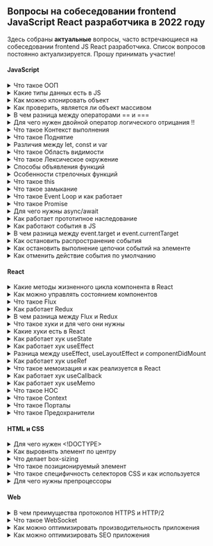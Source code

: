 ## Вопросы на собеседовании frontend JavaScript React разработчика в 2022 году

Здесь собраны **актуальные** вопросы, часто встречающиеся на собеседовании frontend JS React разработчика.
Список вопросов постоянно актуализируется. Прошу принимать участие!

#### JavaScript

<details><summary>Что такое ООП</summary>
<br/>

Общий принцип ООП заключается в разделении задач и ответственностей по сущностям.
Сущности создаются в коде как объекты. При этом каждая из них объединяет некую информацию (*свойства*) и действия (*методы*), которые может выполнять.

Ключевые принципы ООП:
1. **Наследование** – это возможность создавать классы на основе других классов. С помощью этого принципа можно определять родительский класс (с нужными свойствами и методами), а затем дочерний класс, который будет наследовать от родителя все свойства и методы.
2. **Инкапсуляция** — это размещение в одном компоненте данных и методов, которые с ними работают. Обеспечивает механизм сокрытия, позволяющий разграничивать доступ к различным компонентам программы.
3. **Абстракция** — это использование только тех характеристик объекта, которые с достаточной точностью представляют его в данной системе.
4. **Полиморфизм** означает «множество форм» и отражает способность метода возвращать разные значения, согласно определённым условиям.

</details>

<details><summary>Какие типы данных есть в JS</summary>
<br/>

**Примитивы** (примитивный тип данных) - это данные, которые не являются объектом и не имеют методов. Все примитивы неизменяемы (*immutable*).

В JS есть 7 примитивных типов данных:

1. **number** - используется как для целых, так и для дробных чисел.
Существуют специальные числовые значения `Infinity` (бесконечность) и `NaN` (not a number), также принадлежащие типу `number`.
2. **bigint** - содержит числа больше, чем 2<sup>53</sup> (или меньше, чем -2<sup>53</sup>), которые не может содержать тип `number`.
Чтобы создать значение типа `bigint`, необходимо добавить `n` в конец числового литерала.
3. **string** - строка.
4. **boolean** - логический тип данных, который может содержать одно из двух значений `true` или `false`.
5. **null** - тип данных, состоящий из единственного значения `null`, которое имеет смысл "*ничего*". 
Результат `typeof null == "object"` – это официально признанная ошибка в языке, которая сохраняется для совместимости.
6. **undefined** - тип данных, состоящий из одного единственного значения `undefined`, которое имеет смысл "*значение не присвоено*".
7. **symbol** - представляет собой уникальный идентификатор.

За исключением `null` и `undefined`, все примитивные значения имеют объектный аналог, который оборачивает значение примитивного типа: `String`, `Number`, `Boolean`, `Symbol`, которые, в свою очередь, имеют соответствующие методы. 

[Подробнее](https://developer.mozilla.org/ru/docs/Glossary/Primitive)

8. **object** - используется для коллекций данных и для объявления более сложных сущностей (функции, массивы и т.д.).

`object` относится к ссылочному (*reference*) типу данных и содержит ссылку на ячейку в памяти, где непосредственно записаны данные. Эти данные, в отличие от примитивов, изменяемы (*mutable*).

[Подробнее](https://learn.javascript.ru/object)

</details>

<details><summary>Как можно клонировать объект</summary>
<br/>

1. Использовать метод `Object.assign()`:
```javascript
const cloneObj = Object.assign({}, originObj)
```
2. Использовать `spread` оператор `...`:
```javascript
const cloneObj = {...originObj}
```

Но эти подходы не позволяют выполнить глубокое клонирование. Поэтому, если нужно клонировать объект со вложенными объектами, можно:

3. Использовать метод какой-либо библиотеки, например `_.cloneDeep()` из JavaScript-библиотеки `lodash`
4. Cделать это средствами встроенного объекта JSON:
```javascript
const cloneObj = JSON.parse(JSON.stringify(originObj))
```

</details>

<details><summary>Как проверить, является ли объект массивом</summary>
<br/>

Для этого можно использовать встроенный метод `Array.isArray()`

</details>

<details><summary>В чем разница между операторами == и ===</summary>
<br/>

Разница между оператором `==` (абстрактное или нестрогое равенство) и оператором `===` (строгое равенство) состоит в том, что первый сравнивает значения после их преобразования или приведения к одному типу, а второй — без такого преобразования.

</details>

<details><summary>Для чего нужен двойной оператор логического отрицания !!</summary>
<br/>

Двойной восклицательный знак позволяет конвертировать любое выражение в логическое значение.
Если выражение, с точки зрения JS, истинно — после обработки его двойным восклицательным знаком будет возвращено `true`. В противном случае будет возвращено `false`.
```javascript
!!null            // false
!!undefined       // false
!!false           // false
!!true            // true
!!""              // false
!!"string"        // true
!!0               // false
!!1               // true
!!{}              // true
!![]              // true
```

</details>

<details><summary>Что такое Контекст выполнения</summary>
<br/>

**Контекст выполнения** (*Execution context*) – специальная внутренняя структура данных, которая содержит информацию, необходимую для отслеживания хода выполнения связанного с ним кода. 

Виды контекста в JavaScript:
1. Глобальный контекст (*Global execution context*), с которого начинается исполнение скрипта
2. Контекст выполнения вызова (*Calling execution context*) - начинается с момента входа в тело функции

Один вызов функции имеет ровно один контекст выполнения, связанный с ним. При этом в  каждый момент времени в Javascript активен только один контекст выполнения.
Поэтому Javascript называют *однопоточным*, имея ввиду, что только одна инструкция исполняется в каждый момент времени.

Браузеры отслеживают контекст выполнения с помощью *стека*.

**Стек выполнения** (*стек вызовов*, *call stack*) - это структура данных, которая используется для хранения контекстов выполнения, создаваемых в ходе работы кода. 
Стек выполнения действует по принципу “первый вошедший уходит последним” (Last In First Out, LIFO), то есть последний объект, добавленный на стек, окажется на его вершине и будет предоставлен первым при извлечении объекта. Добавлять объекты можно только на вершину стека, и удалять их можно только с вершины.

Активный контекст выполнения находится на вершине стека. Он снимается со стека, когда выполнение кода активного контекста завершается, и выполнение продолжается в коде предыдущего контекста, который перемещается на вершину стека.

Каждый контекст выполнения содержит в себе следующие компоненты состояния:
- `LexicalEnvironment` (*Лексическое окружение*), которое содержит переменные и функции и используется для сопоставления идентификаторов (ссылок) внутри контекста выполнения (т.е. идентификаторы в лексическом окружении — это имена сущностей, таких как переменные и функции)
- `VariableEnvironment` (*Окружение переменных*) - таблица, связанная с лексическим окружением, в которой в качестве ключей занесены все имена переменных, используемые в инструкциях объявления переменных.
- `ThisBinding` -  значение `this`, связанное с этим контекстом выполнения.

</details>

<details><summary>Что такое Поднятие</summary>
<br/>

**Поднятие** (*Hoisting*) - это механизм выделения памяти для объявлений функций и переменных в стадии создания (*creation phase*) контекста выполнения (*execution context*).

JavaScript *поднимает* ***только*** объявления, а не инициализацию.

</details>

<details><summary>Различия между let, const и var</summary>
<br/>

|                                       | **var**                       | **let** | **const** |
|--------------------------------------:|-------------------------------|---------|-----------|
| **область видимости**                 | функциональная                | блочная | блочная   |
| **можно объявлять заново**            | да                            | нет     | нет       |
| **можно обновлять**                   | да                            | да      | нет       |
| **поднимается (hoisting)**            | да                            | да      | да        |
| **инициализируется при поднятии**     | как `undefined`               | нет     | нет       |
| **можно объявлять без инициализации** | да                            | да      | нет       |

</details>

<details><summary>Что такое Область видимости</summary>
<br/>

**Область видимости** (*Scope*) — это набор правил для хранения и поиска переменных и функций по их идентификатору. Область видимости определяет их доступность в текущем контексте выполнения.

Области видимости могут быть многоуровневыми, при этом действует правило: дочерние области имеют доступ к родительским областям, но не наоборот.

В процессе движения от дочернего окружения к родительскому, области видимости складываются в *цепочку областей видимости* (*Scope Chain*).

Типы областей видимости:
1. **Глобальная область видимости** — переменные и функции, объявленные в *глобальном контексте выполнения*, имеют глобальную область видимости и доступны из любого места в коде (посредством обращения к соответствующему свойству глобального объекта `window`).
2. **Локальные области видимости:**
- **Функциональная область видимости** (область видимости функции) — переменные, функции и параметры, объявленные внутри функции, доступны только внутри этой функции.
- **Блочная область видимости** — переменные (объявленные с помощью ключевых слов `let` и `const`) внутри блока `{ }`, доступны только внутри него.
3. **Модульная область видимости** - частные переменные (которые не экспортируются) доступны только внутри модуля (*ES6 modules*).

Область видимости — это механизм *инкапсуляции* для блоков кода, функций и модулей.

</details>

<details><summary>Что такое Лексическое окружение</summary>
<br/>

**Лексическое окружение** - это специальный внутренний объект `LexicalEnvironment`, который создается при ***вызове*** функции. Все аргументы, локальные функции и переменные являются свойствами этого объекта. Процесс инициализации выполняется в том же порядке, что и для *глобального объекта*, который, является частным случаем лексического окружения.

Лексическое окружение состоит из таблицы символов и ссылки на *внешнее лексическое окружение* (`null` для глобального окружения, т.к. глобальное окружение не имеет внешнего окружения):

1. `Environment Record` (*record*) – объект, в котором как свойства хранятся значения всех локальных переменных (а также некоторая другая информация, такая как значение `this`).
2. `[[Scope]]` (*outer*) – ссылка на *внешнее лексическое окружение* – то есть то, которое соответствует коду снаружи от текущих фигурных скобок.

Объекты `LexicalEnvironment` и `Scope` являются внутренними служебными объектами, они скрыты от прямого доступа.

Каждый *контекст выполнения* имеет лексическое окружение, которое  хранит переменные и их значения, а также имеет ссылку на *внешнее окружение*. 
Лексическим окружением может быть:
- Глобальное окружение (*Global environment*)
- Окружение модуля
- Окружение функции (созданное в процессе её вызова).

Новое лексическое окружение создаётся для ***каждого*** нового *контекста выполнения*.

</details>

<details><summary>Способы объявления функций</summary>
<br/>

1. **Function Declaration** (*объявление функции*) - "классическое" объявление функции. Объявляется отдельной конструкцией в основном потоке кода посредством служебного слова `function`. 
```javascript
function sum(a, b) {
  return a + b;
}
```
2. **Function Expression** (*функциональное выражение*) - функция, созданная внутри другого выражения или синтаксической конструкции. Такая функция может быть *анонимной*.
```javascript
let sum = function(a, b) {
  return a + b;
}
```
Анонимные функции чаще всего используются в качестве функций обратных вызовов (*callback*), но лучшей практикой считается использование *именованных* функций.

Важное отличие *Function Expression* от *Function Declaration* в том, ***когда*** создается функция движком JS:
- *Function Declaration* обрабатываются перед выполнением блока кода. Они видны во всём блоке.
- *Function Expression* создаются только когда поток выполнения достигает их.
3. **Arrow Function** (*стрелочная функция*) - имеет более короткий синтаксис и особую лексику `this`. Стрелочные функции *анонимны*.
```javascript
let func = (a, b) => a + b
```
4. **IIFE** (*Immediately Invoked Function Expression*, *немедленно вызываемое функциональное выражение*) - способ функционального выражения, не засоряющего внешнюю область видимости, т.к. функция обрабатывается и вызывается сразу, когда поток выполнения достигает ее. 
Первая окружающая пара `( )` делает функцию выражением, а вторая `()` выполняет функцию:
```javascript
(function foo(){ .. })()
```
или
```javascript
(function foo(){ .. }())
```
также возможны варианты:
```javascript
!function foo(){ .. }()
```
и
```javascript
+function foo(){ .. }()
```
IIFE в настоящее время считается устаревшим и не рекомендуется к использованию.

5. Объявление функции через **конструктор** `new Function` создает функцию полностью "на лету" из строки, переданной во время выполнения.
```javascript
let func = new Function('a', 'b', 'return a + b')
```
Конструктор позволяет превратить любую строку в функцию. Например, можно получить новую функцию с сервера и затем выполнить её:
```javascript
let str = ... код, полученный с сервера динамически ...
let func = new Function(str);
func();
```

[Подробнее](https://learn.javascript.ru/function-expressions#function-expression-v-sravnenii-s-function-declaration)

</details> 

<details><summary>Особенности стрелочных функций</summary>
<br/>

1. Более лаконичный (краткий) синтаксис
2. Отсутствие псевдомассива `arguments`. 
Решается путём сочетания стрелочной функции с `rest` оператором:
```javascript
const foo = (...props) => console.log(props)
 ```
3. *Лексический* `this`, значение которого наследуются из `this` окружающего контекста.
4. Не могут использоваться:
- в качестве *конструкторов* (с оператором `new`)
- для создания *генераторов*
5. Всегда ***анонимны***, в результате чего:
- нельзя отследить имя функции или точный номер строки, где произошла ошибка
- нет самопривязки, т.е. функция не может ссылаться на саму себя (например, рекурсия, обработчик событий, который необходимо отменить, не сработают)

[Подробнее](https://developer.mozilla.org/ru/docs/Web/JavaScript/Reference/Functions/Arrow_functions)

</details> 

<details><summary>Что такое this</summary>
<br/>

`this` — это ключевое слово, которое имеет значение, зависящее от *контекста*, в котором оно применяется.

В *глобальном контексте выполнения* (за пределами каких-либо функций) `this` ссылается на *глобальный объект* вне зависимости от режима (строгий или нестрогий).

В пределах функции значение `this` зависит от того, каким образом вызвана функция.

Когда функция вызывается как метод объекта, используемое в этой функции ключевое слово `this` принимает значение объекта, по отношению к которому вызван метод.

В стрелочных функциях, `this` привязан к окружению, в котором была создана функция.

Когда функция используется как обработчик событий, `this` присваивается элементу с которого начинается событие.

[Подробнее](https://developer.mozilla.org/ru/docs/Web/JavaScript/Reference/Operators/this)

</details>

<details><summary>Что такое замыкание</summary>
<br/>

**Замыкание** (*closure*) — это комбинация функции и *лексического окружения*, в котором эта функция была *определена*.

Иначе говоря, замыкание — это когда функция умеет запоминать и имеет доступ к *лексической области видимости* даже тогда, когда эта функция выполняется вне своей лексической области видимости.

Все функции в JS изначально являются замыканиями, т.к. при выполнении любой функции, создается внутренний служебный объект `Lexical Environment`, который содержит информацию о *локальных переменных* функции и ссылку на *внешнее лексическое окружение*.
Исключением являются функции созданные через *конструктор* `new Function`, т.к. их ссылка на *внешнее лексическое окружение* всегда ссылается на *глобальное окружение*.

Замыкания часто используются в JS для обеспечения конфиденциальности данных объекта, в обработчиках событий и функциях обратного вызова, а также в других шаблонах функционального программирования.

Когда обычная функция завершает свое выполнение, то, если на её переменные не осталось ссылок, место в памяти, которое она занимала, очищается сборщиком мусора (*garbage collector*).
При замыкании внутренняя функция может использовать переменные из внешней функции, что препятствует удалению внешней функции из памяти (*стека выполнения*), то есть внешняя переменная "замыкается" внутренней функцией.

Замыкание позволяет:
- ограничить доступ к данным (ограничить их область видимости)
- создать своеобразное автономное хранилище данных

[Подробнее](https://learn.javascript.ru/closure)

</details>

<details><summary>Что такое Event Loop и как работает</summary>
<br/>

</details>

<details><summary>Что такое Promise</summary>
<br/>

</details>

<details><summary>Для чего нужны async/await</summary>
<br/>

</details>

<details><summary>Как работает прототипное наследование</summary>
<br/>

В JS объекты имеют специальное скрытое свойство `[[Prototype]]`, которое либо равно `null`, либо ссылается на другой объект.

При обращении к свойству или методу объекта сначала происходит поиск этого свойства у самого объекта. 
В случае неудачи поиск перенаправляется в его прототип, затем в прототип прототипа и так далее, пока искомое свойство не будет найдено, либо пока не закончится цепочка прототипов.

</details> 

<details><summary>Как работают события в JS</summary>
<br/>

Стандарт [DOM Events](https://www.w3.org/TR/DOM-Level-3-Events/) описывает 3 фазы прохода события:

1. **Фаза погружения** (*capturing phase*) – событие сначала идёт сверху вниз, от корня документа (объекта `window`) к самому глубоко вложенному элементу, на котором оно произошло `event.target`.
2. **Фаза цели** (*target phase*) – событие достигло целевого(исходного) элемента `event.target`.
3. **Фаза всплытия** (*bubbling stage*) – событие всплывает до корневого элемента.

По умолчания события ловятся на стадии всплытия. Чтобы поймать событие на стадии погружения, нужно использовать третий аргумент обработчика событий `capture` со значением `true`:
```javascript
elem.addEventListener(event, callback, true)
```

[Подробнее](https://learn.javascript.ru/bubbling-and-capturing)

</details> 

<details><summary>В чем разница между event.target и event.currentTarget</summary>
<br/>

- `event.target` – самый глубокий элемент, на котором ***произошло*** событие.
- `event.currentTarget` – элемент, на котором ***навешен*** обработчик произошедшего события.

</details>

<details><summary>Как остановить распространение события</summary>
<br/>

`event.stopPropagation()` прекращает дальнейшую передачу текущего события.

</details>

<details><summary>Как остановить выполнение цепочки событий на элементе</summary>
<br/>

Если несколько обработчиков прикреплены к одному и тому же элементу с одинаковым типом события, тогда они будут вызваны в порядке своего добавления.
Если один из этих обработчиков вызовет `event.stopImmediatePropagation()` тогда события оставшихся обработчиков вызваны не будут.

</details>

<details><summary>Как отменить действие события по умолчанию</summary>
<br/>

Метод `event.preventDefault()` сообщает `User agent`, что если событие не обрабатывается явно, его действие по умолчанию не должно выполняться так, как обычно.

</details>

#### React

<details><summary>Какие методы жизненного цикла компонента в React</summary>
<br/>

</details>

<details><summary>Как можно управлять состоянием компонентов</summary>
<br/>

</details>

<details><summary>Что такое Flux</summary>
<br/>

При разрастании приложения Facebook, используемая тогда архитектура *MVC* становилась все более нестабильной.
Количество *models* и *views* возросло, так как Facebook добавлял новый функционал, и взаимодействие между ними становилось труднее контролировать.
Для решения этой проблемы в 2014 году на замену *MVC* приходит *Flux*.

**Flux** представляет архитектуру приложений, которые используют React. 

*Flux* имеет 4 главных компонента:

- Диспетчер (*Dispatcher*)
- Хранилище (*Stores*)
- Представления (*Views*) (React компонент)
- Действие (*Action*)

Во *Flux* все изменения проходят через одно направление, через *Dispatcher* данных. *Store* не может быть изменено само по себе, и тот же самый принцип работает для других *Actions*. Изменения, которые необходимо внести, должны пройти через *Dispatcher*, через *Actions*.

</details>

<details><summary>Как работает Redux</summary>
<br/>

1. Приложение отправляет `action` с определенным свойством `type` в хранилище Redux, с помощью встроенного в `store` метода `dispatch()`
2. Хранилище получает `action` и передает его *редьюсеру*, с которым был инициализирован `state`, вместе с текущим состоянием `store`
3. В соответствии с `action type`, *редьюсер* копирует текущий `state`, модифицирует копию, а затем возвращает обновленный `state`, заменяя оригинал. 
4. Затем Redux уведомляет компоненты, подписанные на `store`, об обновлении `state` и они повторно перерендерятся.

</details>

<details><summary>В чем разница между Flux и Redux</summary>
<br/>

|                | **Flux**                          | **Redux**                         |
|---------------:|-----------------------------------|-----------------------------------|
| **data flow**  | unidirectional (однонаправленный) | unidirectional (однонаправленный) |
| **store**      | multiple                          | single                            |
| **dispatcher** | singleton dispatcher              | no                                |
| **state**      | mutable                           | immutable                         |

</details>

<details><summary>Что такое хуки и для чего они нужны</summary>
<br/>

**Хук** — это функция javascript, которая позволяют работать с локальными состояниями и методами жизненного цикла компонента, без написания классов.
Хуки должны вызываться ***на верхнем уровне*** в функциях или других пользовательских обработчиках React.

Хуки позволяют извлечь логику состояния из компонента, чтобы её протестировать или повторно использовать, не затрагивая дерево компонентов при этом.

В некоторых случаях классовые компоненты невозможно разбить на более мелкие, потому что логика состояния раскидана повсюду. Такие компоненты сложно тестировать. 
Чтобы решить эту проблему, хуки позволяют разбить один компонент на маленькие функции по их назначению (например, подписке или загрузке данных), а не на основе методов жизненного цикла.

Использование хуков сокращает количество концепций, необходимых при разработке приложений React, так что нам не нужно постоянно переключаться между функциями, классами или элементами, чтобы выполнять аналогичные задачи; хуки предлагают нам однородность в экосистеме.

Жизненный цикл React был значительно упрощен за счет использования хуков, так что методы жизненного цикла классов `componentDidMount`, `componentDidUpdate` и `componentWillUnmount` суммированы в одном хуке `useEffect`, который действует как все три.

Классовые компоненты могут приводить к ненамеренным паттернам, сводящим оптимизации на нет. Классы плохо минифицируются, а горячая перезагрузка (*hot reloading*) ненадёжна и часто ломает их.
Чтобы решить эти проблемы, хуки позволяют использовать больше возможностей React без написания классов.

</details>

<details><summary>Какие хуки есть в React</summary>
<br/>

Основные хуки
- `useState`
- `useEffect`
- `useContext`

Дополнительные хуки
- `useReducer`
- `useCallback`
- `useMemo`
- `useRef`
- `useImperativeHandle`
- `useLayoutEffect`
- `useDebugValue`
- `useDeferredValue`
- `useTransition`
- `useId`

Library Hooks
- `useSyncExternalStore`
- `useInsertionEffect`

</details>

<details><summary>Как работает хук useState</summary>
<br/>

`useState` используется чтобы наделить функциональный компонент внутренним состоянием. React будет хранить это состояние между рендерами.

Хук `useState` возвращает новый *state* и функцию для его обновления.
```javascript
const [state, setState] = useState(initialState)
```
В качестве аргумента `useState` принимает первоначальное значение *стейта*, которое будет применено при первом рендеринге.

[Подробнее](https://ru.reactjs.org/docs/hooks-state.html)

</details>

<details><summary>Как работает хук useEffect</summary>
<br/>

`useEffect` позволяет выполнять побочные эффекты (загрузка данных, оформление подписки, изменение DOM вручную и т.д.) из функционального компонента ***после*** завершенного рендеринга. Он выполняет ту же роль, что и `componentDidMount`, `componentDidUpdate` и `componentWillUnmount` в React-классах, объединив их в единый API.

`useEffect` принимает функцию, которая содержит императивный код, возможно, с эффектами.
```javascript
useEffect(() => {
  // этот код будет выполнен при монтировании компонента (componentDidMount)
  // а также после обновления любого элемента из массива зависимостей (componentDidUpdate)
  return () => {
    // этот код будет выполнен при размонтировании компонента (componentWillUnmount)
    // а также до обновления любого элемента из массива зависимостей (componentWillUpdate)
    // очистка эффекта применятся опционально
  };
}, [dep1, dep2]) // Зависимости для условного срабатывания эффекта (опционально)
```
По умолчанию эффект будет срабатывать после каждого рендеринга. 
В качестве второго аргумента в `useEffect` можно передать список зависимостей из области видимости компонента, при изменении которых должен срабатывать эффект. 
Если указать пустой список `[]`, то эффект сработает только один раз при монтировании (размонтировании) компонента.

[Подробнее](https://ru.reactjs.org/docs/hooks-effect.html)

</details>

<details><summary>Разница между useEffect, useLayoutEffect и componentDidMount</summary>
<br/>

- Хук `useEffect` - *асинхронный* и переданная в него функция будет запускаться во время отложенного события ***после*** разметки и отрисовки в браузере.
- Хук `useLayoutEffect` - *синхронный* и переданная в него функция будет запускаться после разметки и ***перед*** тем, как браузер получит шанс осуществить отрисовку.
- `componentDidMount` и `componentDidUpdate` запускаются в той же фазе, что и `useLayoutEffect`.

`useLayoutEffect` и `componentDidMount`, в отличие от `useEffect` блокируют отрисовку в браузере.

</details>

<details><summary>Как работает хук useRef</summary>
<br/>

</details>

<details><summary>Что такое мемоизация и как реализуется в React</summary>
<br/>

**Мемоизация** — это сохранение результатов выполнения функций для предотвращения повторных вычислений. 
Это один из способов оптимизации, применяемый для увеличения скорости выполнения программ. 
Перед вызовом функции проверяется, вызывалась ли функция ранее:

- если не вызывалась, то функция вызывается, и результат её выполнения сохраняется;
- если вызывалась, то используется сохранённый результат.

</details>

<details><summary>Как работает хук useCallback</summary>
<br/>

Хук `useCallback` возвращает ***мемоизированный колбэк***.
```javascript
const memoizedCallback = useCallback(() => doSomething(a, b), [a, b])
```

Хук `useCallback` получает встроенный колбэк и массив зависимостей и возвращает мемоизированную версию колбэка, который изменяется только если изменяются значения одной из зависимостей. 
Это полезно при передаче колбэков оптимизированным дочерним компонентам, которые полагаются на равенство ссылок для предотвращения ненужных рендеров (например, `shouldComponentUpdate` или `React.memo()`).

> `useCallback(fn, deps)` — это эквивалент `useMemo(() => fn, deps)`

[Подробнее](https://ru.reactjs.org/docs/hooks-reference.html#usecallback)

</details>

<details><summary>Как работает хук useMemo</summary>
<br/>

Хук `useMemo` возвращает ***мемоизированное значение***.
```javascript
const memoizedValue = useMemo(() => computeExpensiveValue(a, b), [a, b])
```

Хук `useMemo` получает *создающую* функцию и массив зависимостей и будет повторно вычислять мемоизированное значение только тогда, когда значение какой-либо из зависимостей изменилось. 
Эта оптимизация помогает избежать дорогостоящих вычислений при каждом рендере.

> `useMemo(() => fn, deps)` — это эквивалент `useCallback(fn, deps)`

[Подробнее](https://ru.reactjs.org/docs/hooks-reference.html#usememo)

</details>

<details><summary>Что такое HOC</summary>
<br/>

**Компонент высшего порядка** (*Higher-Order Component*) — это функция, которая принимает компонент и возвращает новый компонент.

[Подробнее](https://ru.reactjs.org/docs/higher-order-components.html)

</details>

<details><summary>Что такое Context</summary>
<br/>

**Context** позволяет передавать данные через дерево компонентов без необходимости передавать пропсы на промежуточных уровнях.
Контекст разработан для передачи данных, которые можно назвать «глобальными» для всего дерева React-компонентов (например, текущий аутентифицированный пользователь, UI-тема или выбранный язык).

[Подробнее](https://ru.reactjs.org/docs/context.html)

</details>

<details><summary>Что такое Порталы</summary>
<br/>

**Порталы** позволяют рендерить дочерние элементы в DOM-узел, который находится ***вне*** DOM-иерархии родительского компонента. Типовой случай применения порталов — когда в родительском компоненте заданы стили `overflow: hidden` или `z-index`, но нужно чтобы дочерний элемент визуально выходил за рамки своего контейнера. Например, диалоги, всплывающие карточки и всплывающие подсказки.

Создание портала:
```javascript
ReactDOM.createPortal(child, container)
```

[Подробнее](https://ru.reactjs.org/docs/portals.html)

</details>

<details><summary>Что такое Предохранители</summary>
<br/>

**Предохранители** (*Error Boundary*) — это компоненты React, которые отлавливают ошибки JavaScript в любом месте деревьев их дочерних компонентов, сохраняют их в журнале ошибок и выводят запасной UI вместо рухнувшего дерева компонентов. 
Предохранители отлавливают ошибки при рендеринге, в методах жизненного цикла и конструкторах деревьев компонентов, расположенных под ними.
Предохранители могут использоваться только в классовых компонентах.

[Подробнее](https://ru.reactjs.org/docs/error-boundaries.html)

</details>

#### HTML и CSS

<details><summary>Для чего нужен &lt;!DOCTYPE&gt;</summary>
<br/>

В HTML объявление типа документа тегом `<!DOCTYPE html>` - обязательная преамбула, расположенная в верхней части документа. 
Единственное предназначение тега - не допустить переключение браузера в режим совместимости (*quirks mode*) во время рендеринга документа.

</details>

<details><summary>Как выровнять элемент по центру</summary>
<br/>

1. Выравнивание по горизонтали:
- для инлайн элементов поставить родителю свойство `text-align: center`
- для блочных элементов применить элементу `margin: auto` (у элемента должна быть указана ширина)
- если размер центрируемого элемента известен, а родителя – нет, присвоисть родителю `position:relative`, потомку `position:absolute; left:50%` и сместить влево на половину ширины потомка `margin-left:-<половина-ширины-потомка>`
- создать `flex` контейнер с `justify-content:center` (или `align-items:center` для `flex-direction:column`)
2. Выравнивание по вертикали:
- сделать элемент-родитель ячейкой таблицы при помощи `display:table-cell` или реальной таблицы, и поставить ему `vertical-align:middle`
- если размер центрируемого элемента известен, а родителя – нет, присвоить родителю `position:relative`, потомку `position:absolute; top:50%` и приподнять на половину высоты потомка `margin-top:-<половина-высоты-потомка>`
- если нужно отцентрировать одну строку в блоке, высота которого известна, поставить блоку `line-height: <высота>`
- если высота родителя известна, а центрируемого элемента – нет, поставить `line-height` родителю во всю его высоту, а потомку поставить `display:inline-block`
- создать `flex` контейнер с `align-items:center` (или `justify-content:center` для `flex-direction:row`)

[Подробнее](https://learn.javascript.ru/css-center)

</details>

<details><summary>Что делает box-sizing</summary>
<br/>

CSS свойство `box-sizing` определяет как вычисляется общая ширина и высота элемента. Может принимать 2 значения:
- `content-box` - это значение по умолчанию, определённое в CSS стандарте. Свойства `width` и `height` включают исключительно контент, и не включают `padding` и `border`
- `border-box` - свойства `width` и `height` включают контент, внутренний отступ и границы, но не включают внешний отступ, то есть внутренний отступ и граница будут внутри блока

</details>

<details><summary>Что такое позиционируемый элемент</summary>
<br/>

**Позиционируемый элемент** — это элемент, у которого *вычисленное* значение `position` является `relative`, `absolute`, `fixed` либо `sticky`. 
(Другими словами, это все, кроме `static`)
- **Относительно позиционируемый элемент** является элементом, *вычисленное* значение `position` которого является `relative`. 
Свойства `top`, `bottom`, `left` и `right` определяют смещение от его нормального положения.
- **Абсолютно позиционируемый элемент** — это элемент, чьё *вычисленное* значение `position` является `absolute` или `fixed`. 
`top`, `right`, `bottom` и `left` задают смещения от краёв содержащего блок элемента.
- **Элемент с липкой позицией** — это элемент, у которого значение *вычисленного* `position` является `sticky`. Он рассматривается как относительно позиционированный до тех пор, пока содержащий его блок не пересечёт указанный порог внутри его корня потока (или в контейнере, в котором он прокручивается), после чего он обрабатывается как «застрявший» до тех пор, пока не встретит противоположный край содержащего его блока.

</details>

<details><summary>Что такое специфичность селекторов CSS и как используется</summary>
<br/>

**Специфичность** представляет собой *вес*, придаваемый конкретному правилу CSS, в соответствии с которым, браузер определяет, какие именно стили из всего набора применить к элементу. Правило *каскада* «кто ниже, тот и выигрывает» при этом может нарушаться.

Типы селекторов по убыванию специфичности:

1. Ключевое слово `!important` насильно применяет свойство, после которого написано (не рекомендуется к применению)
2. ***Inline*** свойства в атрибуте `style` (перебивают свойства, написанные для этого элемента во внешних CSS-файлах или внутри тега `<style>`)
3. Селекторы по ***идентификатору***
4. Селекторы по ***классу***, селекторы по ***атрибуту*** и селекторы с ***псевдоклассами***
5. Селекторы по ***тегу***, селекторы с ***псевдоэлементами***

Комбинаторы `+`, `>`, `~`, универсальный селектор `*` и псевдокласс `:where()` веса не имеют.

Псевдоклассы `:is()`, `:has()` и `:not()` принимают вес наиболее специфичного селектора внутри скобок.

Вес селектора можно представить и рассчитать в виде трехзначной строки 0-0-0, каждое из значений которой представляет из себя количество селекторов, расположенных по уровню специфичности.

Например, `#block section > .list a` состоит из идентификатора (первая цифра), класса (вторая цифра) и двух тегов (последняя цифра). Вес селектора равен 1.1.2.

</details>

<details><summary>Для чего нужны препроцессоры</summary>
<br/>

**CSS препроцессор** (*CSS preprocessor*) - это надстройка над CSS, которая имеют свой собственный синтаксис, и может сгенерировать из него CSS код. 
Большинство препроцессоров расширяет возможности чистого CSS, добавляя такие опции как: переменные, функции, миксины, вложенность и др. 
Эти особенности облегчают работу с CSS: ускоряют написание, упрощают чтение кода и его дальнейшую поддержку.

Для использования CSS препроцессора нужно установить соответствующий CSS компилятор.

Несколько самых популярных CSS препроцессоров:
- SASS/SCSS
- LESS
- Stylus
- PostCSS

</details>

#### Web

<details><summary>В чем преимущества протоколов HTTPS и HTTP/2</summary>
<br/>

**HTTPS** отличается от HTTP сложным многоуровневым методом установки соединения и криптошифрованием переданных пакетов данных.

Протокол **HTTP/2** — вторая крупная версия сетевого протокола HTTP. Протокол основан на протоколе SPDY от Google. Преимущества:
- Мультиплексирование
- Сервер Push
- Бинарные протоколы
- Приоритизация потоков
- Сжатие заголовка с отслеживанием состояния
- Использование последней версии протокола SSL/TLS шифрования через HTTPS

Для включения HTTPS необходимо купить, активировать и установить цифровой сертификат безопасности на сервер.

</details>

<details><summary>Что такое WebSocket</summary>
<br/>

**WebSocket** — протокол связи поверх TCP-соединения, предназначенный для обмена сообщениями между браузером и веб-сервером в режиме реального времени.
Данные передаются по нему в обоих направлениях в виде «пакетов», без разрыва соединения и дополнительных HTTP-запросов. 
То есть после установки веб-соккет соединения, сервер может самостоятельно слать сообщения клиенту.

Чтобы установить ws соединение, сначала клиент отправляет обычный HTTP GET запрос (*handshake*) на сервер, с предложением произвести *upgrade* протокола на веб-соккет. 
В случае поддержки сервером работы через веб-соккет, он отправляет клиенту ответ об апгрейде протокола, с кодом 101. 
Клиент оставляет соединение открытым — канал готов.

У веб-сокетов также есть возможность шифровать передаваемые данные, для этого используется ***wss*** URI-схема (ws через TLS).

Возможности для использования веб-соккет протокола предоставляет WebSocket API, а также более мощные библиотеки на его основе - Socket.io, sockjs, WS и т.д.

</details>

<details><summary>Как можно оптимизировать производительность приложения</summary>
<br/>

</details>

<details><summary>Как можно оптимизировать SEO приложения</summary>
<br/>

</details>
